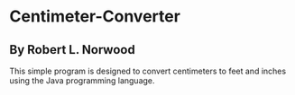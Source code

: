 # Centimeter-Converter
## By Robert L. Norwood
This simple program is designed to convert centimeters to feet and inches using the Java programming language.
